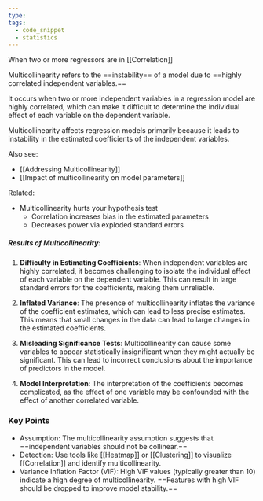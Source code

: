 ```yaml
---
type: 
tags:
  - code_snippet
  - statistics
---
```

When two or more regressors are in [[Correlation]]

Multicollinearity refers to the ==instability== of a model due to ==highly correlated independent variables.==

It occurs when two or more independent variables in a regression model are highly correlated, which can make it difficult to determine the individual effect of each variable on the dependent variable.

Multicollinearity affects regression models primarily because it leads to instability in the estimated coefficients of the independent variables.

Also see:
- [[Addressing Multicollinearity]]
- [[Impact of multicollinearity on model parameters]]

Related:
- Multicollinearity hurts your hypothesis test
	- Correlation increases bias in the estimated parameters
	- Decreases power via exploded standard errors

##### Results of Multicollinearity:

1. **Difficulty in Estimating Coefficients**: When independent variables are highly correlated, it becomes challenging to isolate the individual effect of each variable on the dependent variable. This can result in large standard errors for the coefficients, making them unreliable.
    
2. **Inflated Variance**: The presence of multicollinearity inflates the variance of the coefficient estimates, which can lead to less precise estimates. This means that small changes in the data can lead to large changes in the estimated coefficients.
    
3. **Misleading Significance Tests**: Multicollinearity can cause some variables to appear statistically insignificant when they might actually be significant. This can lead to incorrect conclusions about the importance of predictors in the model.
    
4. **Model Interpretation**: The interpretation of the coefficients becomes complicated, as the effect of one variable may be confounded with the effect of another correlated variable.
### Key Points

- Assumption: The multicollinearity assumption suggests that ==independent variables should not be collinear.==
- Detection: Use tools like [[Heatmap]] or [[Clustering]] to visualize [[Correlation]] and identify multicollinearity.
- Variance Inflation Factor (VIF): High VIF values (typically greater than 10) indicate a high degree of multicollinearity. ==Features with high VIF should be dropped to improve model stability.==

